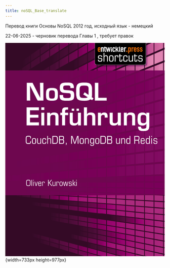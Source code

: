 ```yaml
---
title: noSQL_Base_translate
---
```


Перевод книги Основы NoSQL 2012 год, исходный язык - немецкий

22-06-2025 - черновик перевода Главы 1 , требует правок

![](./README.png){width=733px height=977px}